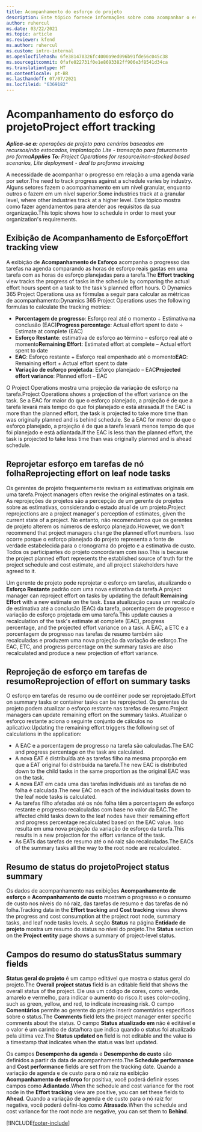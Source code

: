 ```yaml
---
title: Acompanhamento do esforço do projeto
description: Este tópico fornece informações sobre como acompanhar o esforço do projeto e o progresso do trabalho.
author: ruhercul
ms.date: 03/22/2021
ms.topic: article
ms.reviewer: kfend
ms.author: ruhercul
ms.custom: intro-internal
ms.openlocfilehash: 6fe381470326fc4000a9ed096b91fde56c045c38
ms.sourcegitcommit: 0fafe022731f0e1e8693382ff906e3f8541d34ca
ms.translationtype: HT
ms.contentlocale: pt-BR
ms.lasthandoff: 07/07/2021
ms.locfileid: "6369182"
---
```

# <a name="project-effort-tracking"></a><span data-ttu-id="58aa6-103">Acompanhamento do esforço do projeto</span><span class="sxs-lookup"><span data-stu-id="58aa6-103">Project effort tracking</span></span>

<span data-ttu-id="58aa6-104">_**Aplica-se a:** operações de projeto para cenários baseados em recursos/não estocados, implantação Lite - transação para faturamento pro forma_</span><span class="sxs-lookup"><span data-stu-id="58aa6-104">_**Applies To:** Project Operations for resource/non-stocked based scenarios, Lite deployment - deal to proforma invoicing_</span></span>

<span data-ttu-id="58aa6-105">A necessidade de acompanhar o progresso em relação a uma agenda varia por setor.</span><span class="sxs-lookup"><span data-stu-id="58aa6-105">The need to track progress against a schedule varies by industry.</span></span> <span data-ttu-id="58aa6-106">Alguns setores fazem o acompanhamento em um nível granular, enquanto outros o fazem em um nível superior.</span><span class="sxs-lookup"><span data-stu-id="58aa6-106">Some industries track at a granular level, where other industries track at a higher level.</span></span> <span data-ttu-id="58aa6-107">Este tópico mostra como fazer agendamentos para atender aos requisitos da sua organização.</span><span class="sxs-lookup"><span data-stu-id="58aa6-107">This topic shows how to schedule in order to meet your organization's requirements.</span></span>

## <a name="effort-tracking-view"></a><span data-ttu-id="58aa6-108">Exibição de Acompanhamento de Esforço</span><span class="sxs-lookup"><span data-stu-id="58aa6-108">Effort tracking view</span></span>

<span data-ttu-id="58aa6-109">A exibição de **Acompanhamento de Esforço** acompanha o progresso das tarefas na agenda comparando as horas de esforço reais gastas em uma tarefa com as horas de esforço planejadas para a tarefa.</span><span class="sxs-lookup"><span data-stu-id="58aa6-109">The **Effort tracking** view tracks the progress of tasks in the schedule by comparing the actual effort hours spent on a task to the task's planned effort hours.</span></span> <span data-ttu-id="58aa6-110">O Dynamics 365 Project Operations usa as fórmulas a seguir para calcular as métricas de acompanhamento:</span><span class="sxs-lookup"><span data-stu-id="58aa6-110">Dynamics 365 Project Operations uses the following formulas to calculate the tracking metrics:</span></span>

- <span data-ttu-id="58aa6-111">**Porcentagem de progresso**: Esforço real até o momento ÷ Estimativa na conclusão (EAC)</span><span class="sxs-lookup"><span data-stu-id="58aa6-111">**Progress percentage**: Actual effort spent to date ÷ Estimate at complete (EAC)</span></span> 
- <span data-ttu-id="58aa6-112">**Esforço Restante**: estimativa de esforço ao término – esforço real até o momento</span><span class="sxs-lookup"><span data-stu-id="58aa6-112">**Remaining Effort**: Estimated effort at complete – Actual effort spent to date</span></span> 
- <span data-ttu-id="58aa6-113">**EAC**: Esforço restante + Esforço real empenhado até o momento</span><span class="sxs-lookup"><span data-stu-id="58aa6-113">**EAC**: Remaining effort + Actual effort spent to date</span></span> 
- <span data-ttu-id="58aa6-114">**Variação de esforço projetada**: Esforço planejado – EAC</span><span class="sxs-lookup"><span data-stu-id="58aa6-114">**Projected effort variance**: Planned effort – EAC</span></span>

<span data-ttu-id="58aa6-115">O Project Operations mostra uma projeção da variação de esforço na tarefa.</span><span class="sxs-lookup"><span data-stu-id="58aa6-115">Project Operations shows a projection of the effort variance on the task.</span></span> <span data-ttu-id="58aa6-116">Se a EAC for maior do que o esforço planejado, a projeção é de que a tarefa levará mais tempo do que foi planejado e está atrasada.</span><span class="sxs-lookup"><span data-stu-id="58aa6-116">If the EAC is more than the planned effort, the task is projected to take more time than was originally planned and is behind schedule.</span></span> <span data-ttu-id="58aa6-117">Se a EAC for menor do que o esforço planejado, a projeção é de que a tarefa levará menos tempo do que foi planejado e está adiantada.</span><span class="sxs-lookup"><span data-stu-id="58aa6-117">If the EAC is less than the planned effort, the task is projected to take less time than was originally planned and is ahead schedule.</span></span>

## <a name="reprojecting-effort-on-leaf-node-tasks"></a><span data-ttu-id="58aa6-118">Reprojetar esforço em tarefas de nó folha</span><span class="sxs-lookup"><span data-stu-id="58aa6-118">Reprojecting effort on leaf node tasks</span></span>

<span data-ttu-id="58aa6-119">Os gerentes de projeto frequentemente revisam as estimativas originais em uma tarefa.</span><span class="sxs-lookup"><span data-stu-id="58aa6-119">Project managers often revise the original estimates on a task.</span></span> <span data-ttu-id="58aa6-120">As reprojeções de projetos são a percepção de um gerente de projetos sobre as estimativas, considerando o estado atual de um projeto.</span><span class="sxs-lookup"><span data-stu-id="58aa6-120">Project reprojections are a project manager's perception of estimates, given the current state of a project.</span></span> <span data-ttu-id="58aa6-121">No entanto, não recomendamos que os gerentes de projeto alterem os números de esforço planejado.</span><span class="sxs-lookup"><span data-stu-id="58aa6-121">However, we don't recommend that project managers change the planned effort numbers.</span></span> <span data-ttu-id="58aa6-122">Isso ocorre porque o esforço planejado do projeto representa a fonte de verdade estabelecida para o cronograma do projeto e a estimativa de custo. Todos os participantes do projeto concordaram com isso.</span><span class="sxs-lookup"><span data-stu-id="58aa6-122">This is because the project planned effort represents the established source of truth for the project schedule and cost estimate, and all project stakeholders have agreed to it.</span></span>

<span data-ttu-id="58aa6-123">Um gerente de projeto pode reprojetar o esforço em tarefas, atualizando o **Esforço Restante** padrão com uma nova estimativa da tarefa.</span><span class="sxs-lookup"><span data-stu-id="58aa6-123">A project manager can reproject effort on tasks by updating the default **Remaining Effort** with a new estimate on the task.</span></span> <span data-ttu-id="58aa6-124">Essa atualização causa um recálculo de estimativa até a conclusão (EAC) da tarefa, porcentagem de progresso e variação de esforço projetada em uma tarefa.</span><span class="sxs-lookup"><span data-stu-id="58aa6-124">This update causes a recalculation of the task's estimate at complete (EAC), progress percentage, and the projected effort variance on a task.</span></span> <span data-ttu-id="58aa6-125">A EAC, a ETC e a porcentagem de progresso nas tarefas de resumo também são recalculadas e produzem uma nova projeção da variação de esforço.</span><span class="sxs-lookup"><span data-stu-id="58aa6-125">The EAC, ETC, and progress percentage on the summary tasks are also recalculated and produce a new projection of effort variance.</span></span>

## <a name="reprojection-of-effort-on-summary-tasks"></a><span data-ttu-id="58aa6-126">Reprojeção de esforço em tarefas de resumo</span><span class="sxs-lookup"><span data-stu-id="58aa6-126">Reprojection of effort on summary tasks</span></span>

<span data-ttu-id="58aa6-127">O esforço em tarefas de resumo ou de contêiner pode ser reprojetado.</span><span class="sxs-lookup"><span data-stu-id="58aa6-127">Effort on summary tasks or container tasks can be reprojected.</span></span> <span data-ttu-id="58aa6-128">Os gerentes de projeto podem atualizar o esforço restante nas tarefas de resumo.</span><span class="sxs-lookup"><span data-stu-id="58aa6-128">Project managers can update remaining effort on the summary tasks.</span></span> <span data-ttu-id="58aa6-129">Atualizar o esforço restante aciona o seguinte conjunto de cálculos no aplicativo:</span><span class="sxs-lookup"><span data-stu-id="58aa6-129">Updating the remaining effort triggers the following set of calculations in the application:</span></span>

- <span data-ttu-id="58aa6-130">A EAC e a porcentagem de progresso na tarefa são calculadas.</span><span class="sxs-lookup"><span data-stu-id="58aa6-130">The EAC and progress percentage on the task are calculated.</span></span>
- <span data-ttu-id="58aa6-131">A nova EAT é distribuída até as tarefas filho na mesma proporção em que a EAT original foi distribuída na tarefa.</span><span class="sxs-lookup"><span data-stu-id="58aa6-131">The new EAC is distributed down to the child tasks in the same proportion as the original EAC was on the task.</span></span>
- <span data-ttu-id="58aa6-132">A nova EAT em cada uma das tarefas individuais até as tarefas de nó folha é calculada.</span><span class="sxs-lookup"><span data-stu-id="58aa6-132">The new EAC on each of the individual tasks down to the leaf node tasks is calculated.</span></span> 
- <span data-ttu-id="58aa6-133">As tarefas filho afetadas até os nós folha têm a porcentagem de esforço restante e progresso recalculadas com base no valor da EAC.</span><span class="sxs-lookup"><span data-stu-id="58aa6-133">The affected child tasks down to the leaf nodes have their remaining effort and progress percentage recalculated based on the EAC value.</span></span> <span data-ttu-id="58aa6-134">Isso resulta em uma nova projeção da variação de esforço da tarefa.</span><span class="sxs-lookup"><span data-stu-id="58aa6-134">This results in a new projection for the effort variance of the task.</span></span> 
- <span data-ttu-id="58aa6-135">As EATs das tarefas de resumo até o nó raiz são recalculadas.</span><span class="sxs-lookup"><span data-stu-id="58aa6-135">The EACs of the summary tasks all the way to the root node are recalculated.</span></span>


## <a name="project-status-summary"></a><span data-ttu-id="58aa6-136">Resumo de status do projeto</span><span class="sxs-lookup"><span data-stu-id="58aa6-136">Project status summary</span></span>

<span data-ttu-id="58aa6-137">Os dados de acompanhamento nas exibições **Acompanhamento de esforço** e **Acompanhamento de custo** mostram o progresso e o consumo de custo nos níveis do nó raiz, das tarefas de resumo e das tarefas de nó folha.</span><span class="sxs-lookup"><span data-stu-id="58aa6-137">Tracking data in the **Effort tracking** and **Cost tracking** views shows the progress and cost consumption at the project root node, summary tasks, and leaf node tasks levels.</span></span> <span data-ttu-id="58aa6-138">A seção **Status** na página **Entidade de projeto** mostra um resumo do status no nível do projeto.</span><span class="sxs-lookup"><span data-stu-id="58aa6-138">The **Status** section on the **Project entity** page shows a summary of project-level status.</span></span>

## <a name="status-summary-fields"></a><span data-ttu-id="58aa6-139">Campos do resumo do status</span><span class="sxs-lookup"><span data-stu-id="58aa6-139">Status summary fields</span></span>

<span data-ttu-id="58aa6-140">**Status geral do projeto** é um campo editável que mostra o status geral do projeto.</span><span class="sxs-lookup"><span data-stu-id="58aa6-140">The **Overall project status** field is an editable field that shows the overall status of the project.</span></span> <span data-ttu-id="58aa6-141">Ele usa um código de cores, como verde, amarelo e vermelho, para indicar o aumento do risco.</span><span class="sxs-lookup"><span data-stu-id="58aa6-141">It uses color-coding, such as green, yellow, and red, to indicate increasing risk.</span></span> <span data-ttu-id="58aa6-142">O campo **Comentários** permite ao gerente do projeto inserir comentários específicos sobre o status.</span><span class="sxs-lookup"><span data-stu-id="58aa6-142">The **Comments** field lets the project manager enter specific comments about the status.</span></span> <span data-ttu-id="58aa6-143">O campo **Status atualizado em** não é editável e o valor é um carimbo de data/hora que indica quando o status foi atualizado pela última vez.</span><span class="sxs-lookup"><span data-stu-id="58aa6-143">The **Status updated on** field is not editable and the value is a timestamp that indicates when the status was last updated.</span></span>

<span data-ttu-id="58aa6-144">Os campos **Desempenho da agenda** e **Desempenho do custo** são definidos a partir da data de acompanhamento.</span><span class="sxs-lookup"><span data-stu-id="58aa6-144">The **Schedule performance** and **Cost performance** fields are set from the tracking date.</span></span> <span data-ttu-id="58aa6-145">Quando a variação de agenda e de custo para o nó raiz na exibição **Acompanhamento de esforço** for positiva, você poderá definir esses campos como **Adiantado**.</span><span class="sxs-lookup"><span data-stu-id="58aa6-145">When the schedule and cost variance for the root node in the **Effort tracking** view are positive, you can set these fields to **Ahead**.</span></span> <span data-ttu-id="58aa6-146">Quando a variação de agenda e de custo para o nó raiz for negativa, você poderá defini-los como **Atrasado**.</span><span class="sxs-lookup"><span data-stu-id="58aa6-146">When the schedule and cost variance for the root node are negative, you can set them to **Behind**.</span></span>


[!INCLUDE[footer-include](../includes/footer-banner.md)]

